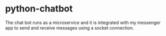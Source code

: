 # python-chatbot
The chat bot runs as a microservice and it is integrated with my messenger app to send and receive messages using a socket connection.
